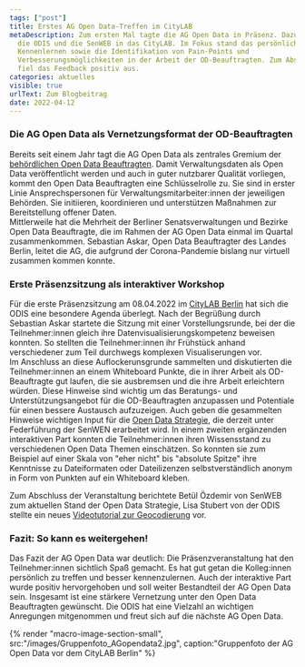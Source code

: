 ```yaml
---
tags: ["post"]
title: Erstes AG Open Data-Treffen im CityLAB
metaDescription: Zum ersten Mal tagte die AG Open Data in Präsenz. Dazu luden
  die ODIS und die SenWEB in das CityLAB. Im Fokus stand das persönliche
  Kennenlernen sowie die Identifikation von Pain-Points und
  Verbesserungsmöglichkeiten in der Arbeit der OD-Beauftragten. Zum Abschied
  fiel das Feedback positiv aus.
categories: aktuelles
visible: true
urlText: Zum Blogbeitrag
date: 2022-04-12
---
```


### Die AG Open Data als Vernetzungsformat der OD-Beauftragten

Bereits seit einem Jahr tagt die AG Open Data als zentrales Gremium der [behördlichen Open Data Beauftragten](https://www.berlin.de/sen/wirtschaft/digitalisierung/open-data/open-data-beauftragte/). Damit Verwaltungsdaten als Open Data veröffentlicht werden und auch in guter nutzbarer Qualität vorliegen, kommt den Open Data Beauftragten eine Schlüsselrolle zu. Sie sind in erster Linie Ansprechspersonen für Verwaltungsmitarbeiter:innen der jeweiligen Behörden. Sie initiieren, koordinieren und unterstützen Maßnahmen zur Bereitstellung offener Daten.  
Mittlerweile hat die Mehrheit der Berliner Senatsverwaltungen und Bezirke Open Data Beauftragte, die im Rahmen der AG Open Data einmal im Quartal zusammenkommen. Sebastian Askar, Open Data Beauftragter des Landes Berlin, leitet die AG, die aufgrund der Corona-Pandemie bislang nur virtuell zusammen kommen konnte.

### Erste Präsenzsitzung als interaktiver Workshop

Für die erste Präsenzsitzung am 08.04.2022 im [CityLAB Berlin](https://citylab-berlin.org/de/start/) hat sich die ODIS eine besondere Agenda überlegt. Nach der Begrüßung durch Sebastian Askar startete die Sitzung mit einer Vorstellungsrunde, bei der die Teilnehmer:innen gleich ihre Datenvisualisierungskompetenz beweisen konnten. So stellten die Teilnehmer:innen ihr Frühstück anhand verschiedener zum Teil durchwegs komplexen Visualiserungen vor.  
Im Anschluss an diese Auflockerunsgrunde sammelten und diskutierten die Teilnehmer:innen an einem Whiteboard Punkte, die in ihrer Arbeit als OD-Beauftragte gut laufen, die sie ausbremsen und die ihre Arbeit erleichtern würden. Diese Hinweise sind wichtig um das Beratungs- und Unterstützungsangebot für die OD-Beauftragten anzupassen und Potentiale für einen bessere Austausch aufzuzeigen. Auch geben die gesammelten Hinweise wichtigen Input für die [Open Data Strategie](https://strategie.odis-berlin.de), die derzeit unter Federführung der SenWEN erarbeitet wird. In einem zweiten ergänzenden interaktiven Part konnten die Teilnehmer:innen ihren Wissensstand zu verschiedenen Open Data Themen einschätzen. So konnten sie zum Beispiel auf einer Skala von "eher nicht" bis "absolute Spitze" ihre Kenntnisse zu Dateiformaten oder Dateilizenzen selbstverständlich anonym in Form von Punkten auf ein Whiteboard kleben.

Zum Abschluss der Veranstaltung berichtete Betül Özdemir von SenWEB zum aktuellen Stand der Open Data Strategie, Lisa Stubert von der ODIS stellte ein neues [Videotutorial zur Geocodierung](http://odis-berlin.de/ressourcen/geocodierung.html) vor.

### Fazit: So kann es weitergehen!

Das Fazit der AG Open Data war deutlich: Die Präsenzveranstaltung hat den Teilnehmer:innen sichtlich Spaß gemacht. Es hat gut getan die Kolleg:innen persönlich zu treffen und besser kennenzulernen. Auch der interaktive Part wurde positiv hervorgehoben und soll weiter Bestandteil der AG Open Data sein. Insgesamt ist eine stärkere Vernetzung unter den Open Data Beauftragten gewünscht. Die ODIS hat eine Vielzahl an wichtigen Anregungen mitgenommen und freut sich auf die nächste AG Open Data.

{% render "macro-image-section-small", src:"/images/Gruppenfoto_AGopendata2.jpg", caption:"Gruppenfoto der AG Open Data vor dem CityLAB Berlin" %}
